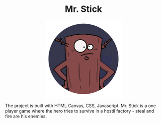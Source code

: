 <h1 align="center">Mr. Stick</h1>

<p align="center">
<img src="./images/avatar.png" alt="Avatar" style="width:250px;height:250px">
</p>

The project is built with HTML Canvas, CSS, Javascript. Mr. Stick is a one player game where the hero tries to survive in a hostil factory - steal and fire are his enemies.
